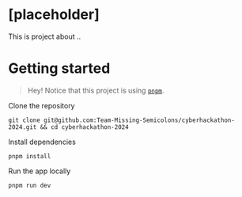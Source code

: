 # [placeholder]

This is project about ..

# Getting started

> Hey! Notice that this project is using [`pnpm`](https://pnpm.io/).

Clone the repository

```
git clone git@github.com:Team-Missing-Semicolons/cyberhackathon-2024.git && cd cyberhackathon-2024
```

Install dependencies

```
pnpm install
```

Run the app locally

```
pnpm run dev
```

